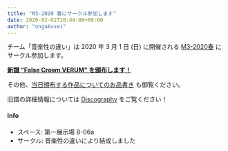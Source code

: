 ```yaml
---
title: "M3-2020 春にサークル参加します"
date: 2020-02-02T20:44:00+09:00
author: "ongakusei"
---
```


チーム「音楽性の違い」は 2020 年 3 月 1 日 (日) に開催される [M3-2020春](http://www.m3net.jp/) にサークル参加します。

**[新譜 "False Crown VERUM" を頒布します！](/discography/005/)**

その他、[当日頒布する作品についてのお品書き](/event_info/m3_spring_2020/) も御覧ください。

旧譜の詳細情報については [Discography](/works/) をご覧ください！

#### Info

- スペース: 第一展示場 B-06a
- サークル: 音楽性の違いにより結成しました


